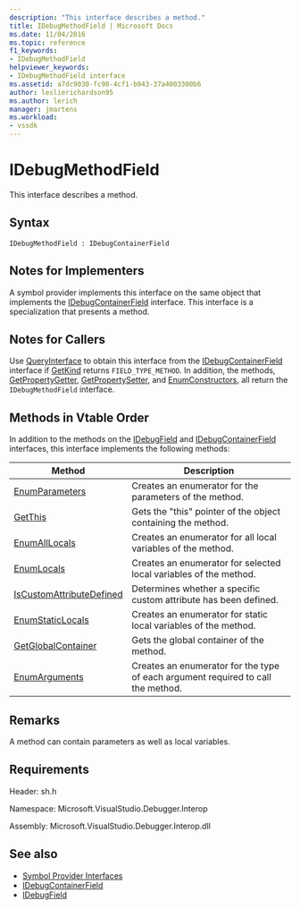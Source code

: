 ```yaml
---
description: "This interface describes a method."
title: IDebugMethodField | Microsoft Docs
ms.date: 11/04/2016
ms.topic: reference
f1_keywords:
- IDebugMethodField
helpviewer_keywords:
- IDebugMethodField interface
ms.assetid: a7dc9030-fc98-4cf1-b943-37a4003300b6
author: leslierichardson95
ms.author: lerich
manager: jmartens
ms.workload:
- vssdk
---
```

# IDebugMethodField
This interface describes a method.

## Syntax

```
IDebugMethodField : IDebugContainerField
```

## Notes for Implementers
 A symbol provider implements this interface on the same object that implements the [IDebugContainerField](../../../extensibility/debugger/reference/idebugcontainerfield.md) interface. This interface is a specialization that presents a method.

## Notes for Callers
 Use [QueryInterface](/cpp/atl/queryinterface) to obtain this interface from the [IDebugContainerField](../../../extensibility/debugger/reference/idebugcontainerfield.md) interface if [GetKind](../../../extensibility/debugger/reference/idebugfield-getkind.md) returns `FIELD_TYPE_METHOD`. In addition, the methods, [GetPropertyGetter](../../../extensibility/debugger/reference/idebugpropertyfield-getpropertygetter.md), [GetPropertySetter](../../../extensibility/debugger/reference/idebugpropertyfield-getpropertysetter.md), and [EnumConstructors](../../../extensibility/debugger/reference/idebugclassfield-enumconstructors.md), all return the `IDebugMethodField` interface.

## Methods in Vtable Order
 In addition to the methods on the [IDebugField](../../../extensibility/debugger/reference/idebugfield.md) and [IDebugContainerField](../../../extensibility/debugger/reference/idebugcontainerfield.md) interfaces, this interface implements the following methods:

|Method|Description|
|------------|-----------------|
|[EnumParameters](../../../extensibility/debugger/reference/idebugmethodfield-enumparameters.md)|Creates an enumerator for the parameters of the method.|
|[GetThis](../../../extensibility/debugger/reference/idebugmethodfield-getthis.md)|Gets the "this" pointer of the object containing the method.|
|[EnumAllLocals](../../../extensibility/debugger/reference/idebugmethodfield-enumalllocals.md)|Creates an enumerator for all local variables of the method.|
|[EnumLocals](../../../extensibility/debugger/reference/idebugmethodfield-enumlocals.md)|Creates an enumerator for selected local variables of the method.|
|[IsCustomAttributeDefined](../../../extensibility/debugger/reference/idebugmethodfield-iscustomattributedefined.md)|Determines whether a specific custom attribute has been defined.|
|[EnumStaticLocals](../../../extensibility/debugger/reference/idebugmethodfield-enumstaticlocals.md)|Creates an enumerator for static local variables of the method.|
|[GetGlobalContainer](../../../extensibility/debugger/reference/idebugmethodfield-getglobalcontainer.md)|Gets the global container of the method.|
|[EnumArguments](../../../extensibility/debugger/reference/idebugmethodfield-enumarguments.md)|Creates an enumerator for the type of each argument required to call the method.|

## Remarks
 A method can contain parameters as well as local variables.

## Requirements
 Header: sh.h

 Namespace: Microsoft.VisualStudio.Debugger.Interop

 Assembly: Microsoft.VisualStudio.Debugger.Interop.dll

## See also
- [Symbol Provider Interfaces](../../../extensibility/debugger/reference/symbol-provider-interfaces.md)
- [IDebugContainerField](../../../extensibility/debugger/reference/idebugcontainerfield.md)
- [IDebugField](../../../extensibility/debugger/reference/idebugfield.md)
